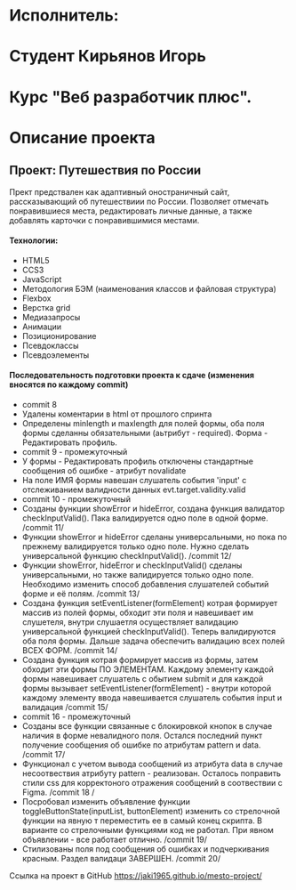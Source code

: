 # Исполнитель:
# Студент Кирьянов Игорь
# Курс "Веб разработчик плюс".

# Описание проекта
## Проект: Путешествия по России
Прект предствален как адаптивный оностраничный сайт, рассказывающий об путешествиии по России.
Позволяет отмечать понравившиеся места, редактировать личные данные, а также добавлять карточки с понравившимися местами.

#### Технологии:
* HTML5
* CCS3
* JavaScript
* Методология БЭМ (наименования классов и файловая структура)
* Flexbox
* Верстка grid
* Медиазапросы
* Анимации
* Позиционирование
* Псевдоклассы
* Псевдоэлементы

#### Последовательность подготовки проекта к сдаче (изменения вносятся по каждому commit)
* commit 8
* Удалены коментарии в html от прошлого спринта
* Определены minlength и maxlength для полей формы, оба поля формы сделанны обязательными (аьтрибут - required). Форма - Редактировать профиль.
* commit 9 - промежуточный
* У формы - Редактировать профиль отключены стандартные сообщения об ошибке - атрибут novalidate 
* На поле ИМЯ формы навешан слушатель события 'input' с отслеживанием валидности данных evt.target.validity.valid
* commit 10 - промежуточный
* Созданы функции showError и hideError, создана функция валидатор checkInputValid(). Пака валидируется одно поле в одной форме. /commit 11/
* Функции showError и hideError сделаны универсальными, но пока по прежнему валидируется только одно поле. Нужно сделать универсальной функцию checkInputValid(). /commit 12/
* Функции showError, hideError и checkInputValid() сделаны универсальными, но также валидируется только одно поле. Необходимо изменить способ добавления слушателей событий форме и её полям. 
/commit 13/
* Создана функция setEventListener(formElement) котрая формирует массив из полей формы, обходит эти поля и навешивает им слушетеля, внутри слушаетля осуществляет валидацию универсальной функцией checkInputValid(). Теперь валидируются оба поля формы. Дальше задача обеспечить валидацию всех полей ВСЕХ ФОРМ. /commit 14/
* Создана функция котрая формирует массив из формы, затем обходит эти формы ПО ЭЛЕМЕНТАМ. Каждому элементу каждой формы навешивает слушатель с обытием submit и для каждой формы вызывает setEventListener(formElement) - внутри которой каждому элементу ввода навешивается слушатель события input и валидация /commit 15/
* commit 16 - промежуточный
* Созданы все функции связанные с блокировкой кнопок в случае наличия в форме невалидного поля. Остался последний пункт получение сообщения об ошибке по атрибутам pattern и data. /commit 17/
* Функционал с учетом вывода сообщений из атрибута data в случае несоотвествия атрибуту  pattern - реализован. Осталось поправить стили css для корректоного отражения сообщений в соотвествии с Figma. /commit 18 /
* Посробовал изменить объявление функции toggleButtonState(inputList, buttonElement) изменить со стрелочной функции на явную т переместить ее в самый конец скрипта. В варианте со стрелочными функциями код не работал. При явном объявлении - все работает отлично. /commit 19/
* Стилизованы поля под сообщения об ошибках и подчеркивания красным. Раздел валидаци ЗАВЕРШЕН. /commit 20/




Ссылка на проект в GitHub https://jaki1965.github.io/mesto-project/